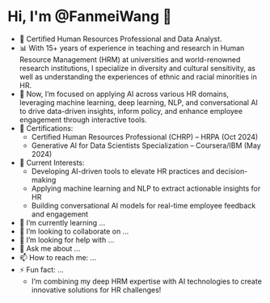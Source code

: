 # Hi, I'm @FanmeiWang 👋
- 📜 Certified Human Resources Professional and Data Analyst.
- 📊 With 15+ years of experience in teaching and research in Human Resource Management (HRM) at universities and world-renowned research institutions, I specialize in diversity and cultural sensitivity, as well as understanding the experiences of ethnic and racial minorities in HR. 
- 🤖 Now, I’m focused on applying AI across various HR domains, leveraging machine learning, deep learning, NLP, and conversational AI to drive data-driven insights, inform policy, and enhance employee engagement through interactive tools.
- 🔖 Certifications:
    - Certified Human Resources Professional (CHRP) – HRPA (Oct 2024)
    - Generative AI for Data Scientists Specialization – Coursera/IBM (May 2024)
- 🔭 Current Interests:
    - Developing AI-driven tools to elevate HR practices and decision-making
    - Applying machine learning and NLP to extract actionable insights for HR
    - Building conversational AI models for real-time employee feedback and engagement
- 🌱 I’m currently learning ...
- 👯 I’m looking to collaborate on ...
- 🤔 I’m looking for help with ...
- 💬 Ask me about ...
- 📫 How to reach me: ...
- ⚡ Fun fact: ...
     - I’m combining my deep HRM expertise with AI technologies to create innovative solutions for HR challenges!

